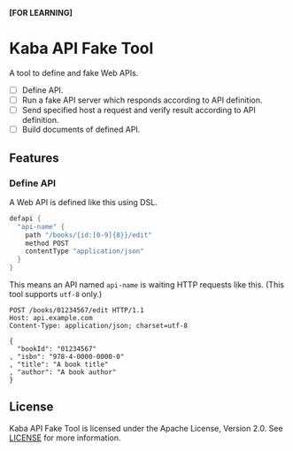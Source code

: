 **[FOR LEARNING]**

# Kaba API Fake Tool

A tool to define and fake Web APIs.
- [ ] Define API.
- [ ] Run a fake API server which responds according to API definition.
- [ ] Send specified host a request and verify result according to API definition.
- [ ] Build documents of defined API.

## Features
### Define API
A Web API is defined like this using DSL.

```groovy
defapi {
  "api-name" {
    path "/books/{id:[0-9]{8}}/edit"
    method POST
    contentType "application/json"
  }
}
```

This means an API named `api-name` is waiting HTTP requests like this.
(This tool supports `utf-8` only.)

```
POST /books/01234567/edit HTTP/1.1
Host: api.example.com
Content-Type: application/json; charset=utf-8

{
  "bookId": "01234567"
, "isbn": "978-4-0000-0000-0"
, "title": "A book title"
, "author": "A book author"
}
```

## License

Kaba API Fake Tool is licensed under the Apache License, Version 2.0.
See [LICENSE](LICENSE) for more information.
